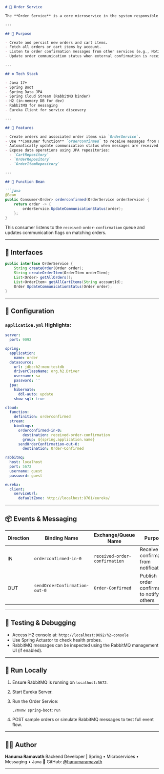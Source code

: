 
````markdown
# 🛒 Order Service

The **Order Service** is a core microservice in the system responsible for managing user **orders**, **cart items**, and processing **order confirmations** through asynchronous event-driven communication using Spring Cloud Stream and RabbitMQ.

---

## 🎯 Purpose

- Create and persist new orders and cart items.
- Fetch all orders or cart items by account.
- Listen to order confirmation messages from other services (e.g., Notifications).
- Update order communication status when external confirmation is received.

---

## ⚙️ Tech Stack

- Java 17+
- Spring Boot
- Spring Data JPA
- Spring Cloud Stream (RabbitMQ binder)
- H2 (in-memory DB for dev)
- RabbitMQ for messaging
- Eureka Client for service discovery

---

## 🧩 Features

- Create orders and associated order items via `OrderService`.
- Use **Consumer function** `orderconfirmed` to receive messages from a RabbitMQ queue.
- Automatically update communication status when messages are received.
- Expose data operations using JPA repositories:
  - `CartRepository`
  - `OrderRepository`
  - `OrderItemRepository`

---

## 📁 Function Bean

```java
@Bean
public Consumer<Order> orderconfirmed(OrderService orderService) {
    return order -> {
        orderService.UpdateCommunicationStatus(order);
    };
}
````

This consumer listens to the `received-order-confirmation` queue and updates communication flags on matching orders.

---

## 🧠 Interfaces

```java
public interface OrderService {
    String createOrder(Order order);
    String createOrderItem(OrderItem orderItem);
    List<Order> getAllOrders();
    List<OrderItem> getAllCartItems(String accountId);
    Order UpdateCommunicationStatus(Order order);
}
```

---

## 🔧 Configuration

### `application.yml` Highlights:

```yaml
server:
  port: 9092

spring:
  application:
    name: order
  datasource:
    url: jdbc:h2:mem:testdb
    driverClassName: org.h2.Driver
    username: sa
    password: ''
  jpa:
    hibernate:
      ddl-auto: update
    show-sql: true

cloud:
  function:
    definition: orderconfirmed
  stream:
    bindings:
      orderconfirmed-in-0:
        destination: received-order-confirmation
        group: ${spring.application.name}
      sendOrderConfirmation-out-0:
        destination: Order-Confirmed

rabbitmq:
  host: localhost
  port: 5672
  username: guest
  password: guest

eureka:
  client:
    serviceUrl:
      defaultZone: http://localhost:8761/eureka/
```

---

## 📦 Events & Messaging

| Direction | Binding Name                  | Exchange/Queue Name           | Purpose                                     |
| --------- | ----------------------------- | ----------------------------- | ------------------------------------------- |
| IN        | `orderconfirmed-in-0`         | `received-order-confirmation` | Receive confirmation from notification      |
| OUT       | `sendOrderConfirmation-out-0` | `Order-Confirmed`             | Publish order confirmation to notify others |

---

## 🧪 Testing & Debugging

* Access H2 console at: `http://localhost:9092/h2-console`
* Use Spring Actuator to check health probes.
* RabbitMQ messages can be inspected using the RabbitMQ management UI (if enabled).

---

## 🚀 Run Locally

1. Ensure RabbitMQ is running on `localhost:5672`.
2. Start Eureka Server.
3. Run the Order Service:

   ```bash
   ./mvnw spring-boot:run
   ```
4. POST sample orders or simulate RabbitMQ messages to test full event flow.

---

## 👨‍💻 Author

**Hanuma Ramavath**
Backend Developer | Spring • Microservices • Messaging • Java
🔗 GitHub: [@hanumaramavath](https://github.com/netfreaker-ally)

---


